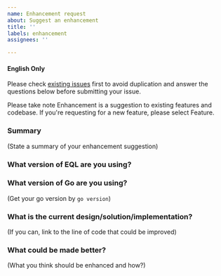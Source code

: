 ```yaml
---
name: Enhancement request
about: Suggest an enhancement
title: ''
labels: enhancement
assignees: ''

---
```


#### English Only

Please check [existing issues](https://github.com/gotomicro/eorm/issues) first to avoid duplication and answer the questions below before submitting your issue.

Please take note Enhancement is a suggestion to existing features and codebase. 
If you're requesting for a new feature, please select Feature.

### Summary

(State a summary of your enhancement suggestion)

### What version of EQL are you using?


### What version of Go are you using?

(Get your go version by `go version`)

### What is the current design/solution/implementation?

(If you can, link to the line of code that could be improved)

### What could be made better?

(What you think should be enhanced and how?)
